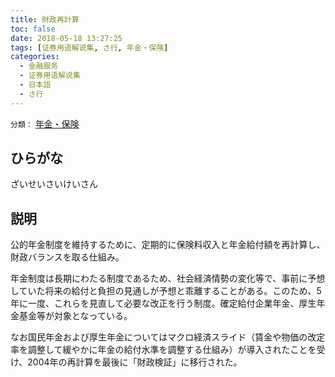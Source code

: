 ```yaml
---
title: 財政再計算
toc: false
date: 2018-05-18 13:27:25
tags: [证券用语解说集, さ行, 年金・保険]
categories:
  - 金融服务
  - 证券用语解说集
  - 日本語
  - さ行
---
```


`分類：` [年金・保険](/tags/年金・保険/)

## ひらがな

ざいせいさいけいさん

## 説明

公的年金制度を維持するために、定期的に保険料収入と年金給付額を再計算し、財政バランスを取る仕組み。

年金制度は長期にわたる制度であるため、社会経済情勢の変化等で、事前に予想していた将来の給付と負担の見通しが予想と乖離することがある。このため、5年に一度、これらを見直して必要な改正を行う制度。確定給付企業年金、厚生年金基金等が対象となっている。

なお国民年金および厚生年金についてはマクロ経済スライド（賃金や物価の改定率を調整して緩やかに年金の給付水準を調整する仕組み）が導入されたことを受け、2004年の再計算を最後に「財政検証」に移行された。
